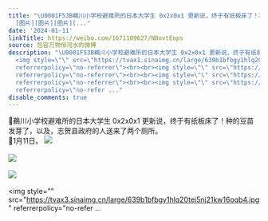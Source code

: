```yaml
---
title: "\U0001F53B鵜川小学校避难所的日本大学生 0x2x0x1 更新说，终于有纸板床了！种的豆苗发芽了，以及，志贺县政府的人送来了两个厕所。\U0001F53B1月11日。
  [图片][图片][图片][..."
date: '2024-01-11'
linkTitle: https://weibo.com/1671109627/NBovtEops
source: 包容万物恒河水的微博
description: "\U0001F53B鵜川小学校避难所的日本大学生 0x2x0x1 更新说，终于有纸板床了！种的豆苗发芽了，以及，志贺县政府的人送来了两个厕所。<br>\U0001F53B1月11日。
  <img style=\"\" src=\"https://tvax1.sinaimg.cn/large/639b1bfbgy1hlq20udyr5j20zu1oqark.jpg\"
  referrerpolicy=\"no-referrer\"><br><br><img style=\"\" src=\"https://tvax1.sinaimg.cn/large/639b1bfbgy1hlq20uqahcj20wi0oewkh.jpg\"
  referrerpolicy=\"no-referrer\"><br><br><img style=\"\" src=\"https://tvax1.sinaimg.cn/large/639b1bfbgy1hlq267ilmej21400u01b3.jpg\"
  referrerpolicy=\"no-referrer\"><br><br><img style=\"\" src=\"https://tvax3.sinaimg.cn/large/639b1bfbgy1hlq20tej5nj21kw16oqb4.jpg\"
  referrerpolicy=\"no-refer ..."
disable_comments: true
---
```

🔻鵜川小学校避难所的日本大学生 0x2x0x1 更新说，终于有纸板床了！种的豆苗发芽了，以及，志贺县政府的人送来了两个厕所。<br>🔻1月11日。 <img style="" src="https://tvax1.sinaimg.cn/large/639b1bfbgy1hlq20udyr5j20zu1oqark.jpg" referrerpolicy="no-referrer"><br><br><img style="" src="https://tvax1.sinaimg.cn/large/639b1bfbgy1hlq20uqahcj20wi0oewkh.jpg" referrerpolicy="no-referrer"><br><br><img style="" src="https://tvax1.sinaimg.cn/large/639b1bfbgy1hlq267ilmej21400u01b3.jpg" referrerpolicy="no-referrer"><br><br><img style="" src="https://tvax3.sinaimg.cn/large/639b1bfbgy1hlq20tej5nj21kw16oqb4.jpg" referrerpolicy="no-refer ...